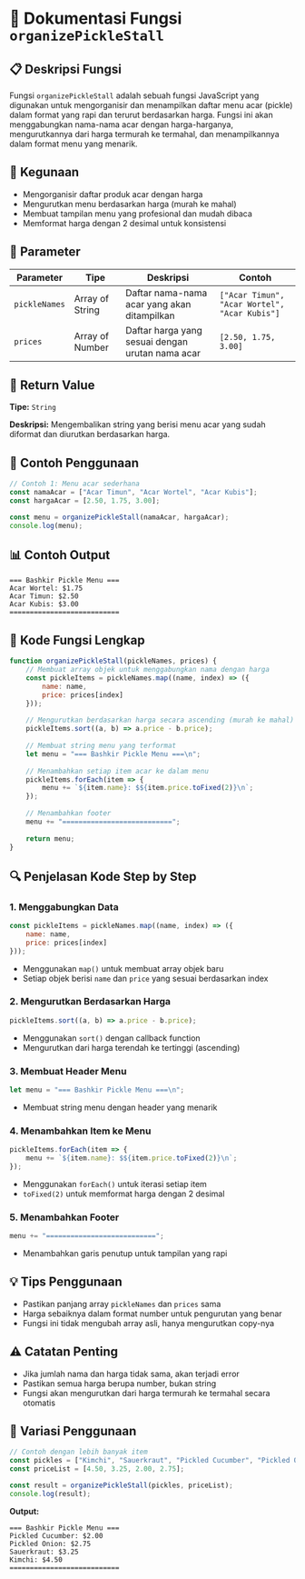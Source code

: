 # 🥒 Dokumentasi Fungsi `organizePickleStall`

## 📋 Deskripsi Fungsi

Fungsi `organizePickleStall` adalah sebuah fungsi JavaScript yang digunakan untuk mengorganisir dan menampilkan daftar menu acar (pickle) dalam format yang rapi dan terurut berdasarkan harga. Fungsi ini akan menggabungkan nama-nama acar dengan harga-harganya, mengurutkannya dari harga termurah ke termahal, dan menampilkannya dalam format menu yang menarik.

## 🎯 Kegunaan

- Mengorganisir daftar produk acar dengan harga
- Mengurutkan menu berdasarkan harga (murah ke mahal)
- Membuat tampilan menu yang profesional dan mudah dibaca
- Memformat harga dengan 2 desimal untuk konsistensi

## 📝 Parameter

| Parameter | Tipe | Deskripsi | Contoh |
|-----------|------|-----------|---------|
| `pickleNames` | Array of String | Daftar nama-nama acar yang akan ditampilkan | `["Acar Timun", "Acar Wortel", "Acar Kubis"]` |
| `prices` | Array of Number | Daftar harga yang sesuai dengan urutan nama acar | `[2.50, 1.75, 3.00]` |

## 🔄 Return Value

**Tipe:** `String`

**Deskripsi:** Mengembalikan string yang berisi menu acar yang sudah diformat dan diurutkan berdasarkan harga.

## 🚀 Contoh Penggunaan

```javascript
// Contoh 1: Menu acar sederhana
const namaAcar = ["Acar Timun", "Acar Wortel", "Acar Kubis"];
const hargaAcar = [2.50, 1.75, 3.00];

const menu = organizePickleStall(namaAcar, hargaAcar);
console.log(menu);
```

## 📊 Contoh Output

```
=== Bashkir Pickle Menu ===
Acar Wortel: $1.75
Acar Timun: $2.50
Acar Kubis: $3.00
===========================
```

## 🔧 Kode Fungsi Lengkap

```javascript
function organizePickleStall(pickleNames, prices) {
    // Membuat array objek untuk menggabungkan nama dengan harga
    const pickleItems = pickleNames.map((name, index) => ({
        name: name,
        price: prices[index]
    }));
    
    // Mengurutkan berdasarkan harga secara ascending (murah ke mahal)
    pickleItems.sort((a, b) => a.price - b.price);
    
    // Membuat string menu yang terformat
    let menu = "=== Bashkir Pickle Menu ===\n";
    
    // Menambahkan setiap item acar ke dalam menu
    pickleItems.forEach(item => {
        menu += `${item.name}: $${item.price.toFixed(2)}\n`;
    });
    
    // Menambahkan footer
    menu += "===========================";
    
    return menu;
}
```

## 🔍 Penjelasan Kode Step by Step

### 1. **Menggabungkan Data**
```javascript
const pickleItems = pickleNames.map((name, index) => ({
    name: name,
    price: prices[index]
}));
```
- Menggunakan `map()` untuk membuat array objek baru
- Setiap objek berisi `name` dan `price` yang sesuai berdasarkan index

### 2. **Mengurutkan Berdasarkan Harga**
```javascript
pickleItems.sort((a, b) => a.price - b.price);
```
- Menggunakan `sort()` dengan callback function
- Mengurutkan dari harga terendah ke tertinggi (ascending)

### 3. **Membuat Header Menu**
```javascript
let menu = "=== Bashkir Pickle Menu ===\n";
```
- Membuat string menu dengan header yang menarik

### 4. **Menambahkan Item ke Menu**
```javascript
pickleItems.forEach(item => {
    menu += `${item.name}: $${item.price.toFixed(2)}\n`;
});
```
- Menggunakan `forEach()` untuk iterasi setiap item
- `toFixed(2)` untuk memformat harga dengan 2 desimal

### 5. **Menambahkan Footer**
```javascript
menu += "===========================";
```
- Menambahkan garis penutup untuk tampilan yang rapi

## 💡 Tips Penggunaan

- Pastikan panjang array `pickleNames` dan `prices` sama
- Harga sebaiknya dalam format number untuk pengurutan yang benar
- Fungsi ini tidak mengubah array asli, hanya mengurutkan copy-nya

## ⚠️ Catatan Penting

- Jika jumlah nama dan harga tidak sama, akan terjadi error
- Pastikan semua harga berupa number, bukan string
- Fungsi akan mengurutkan dari harga termurah ke termahal secara otomatis

## 🎨 Variasi Penggunaan

```javascript
// Contoh dengan lebih banyak item
const pickles = ["Kimchi", "Sauerkraut", "Pickled Cucumber", "Pickled Onion"];
const priceList = [4.50, 3.25, 2.00, 2.75];

const result = organizePickleStall(pickles, priceList);
console.log(result);
```

**Output:**
```
=== Bashkir Pickle Menu ===
Pickled Cucumber: $2.00
Pickled Onion: $2.75
Sauerkraut: $3.25
Kimchi: $4.50
===========================
```
